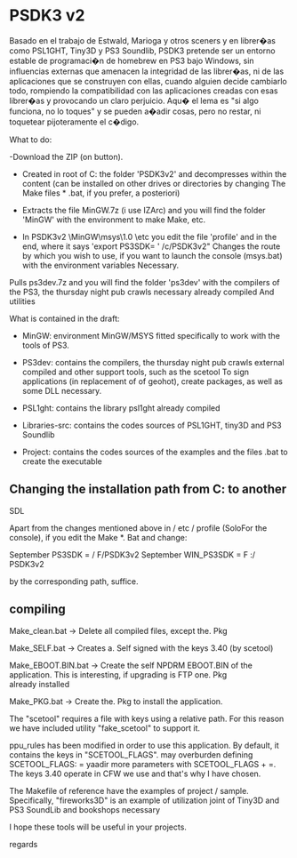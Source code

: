 PSDK3 v2
========

Basado en el trabajo de Estwald, Marioga y otros sceners y en librer�as como PSL1GHT, Tiny3D y PS3 Soundlib, PSDK3 pretende ser un entorno
estable de programaci�n de homebrew en PS3 bajo Windows, sin influencias externas que amenacen la integridad de las librer�as, ni de las 
aplicaciones que se construyen con ellas, cuando alguien decide cambiarlo todo, rompiendo la compatibilidad con las aplicaciones creadas 
con esas librer�as y provocando un claro perjuicio. Aqu� el lema es "si algo funciona, no lo toques" y se pueden a�adir cosas, pero no
restar, ni toquetear pijoteramente el c�digo.

What to do:

-Download the ZIP (on button).



- Created in root of C: the folder 'PSDK3v2' and decompresses within the content (can be installed on other drives or directories by changing 
The Make files * .bat, if you prefer, a posteriori) 

- Extracts the file MinGW.7z (i use IZArc) and you will find the folder 'MinGW' with the environment to make Make, etc. 

- In PSDK3v2 \MinGW\msys\1.0 \etc you edit the file 'profile' and in the end, where it says 'export PS3SDK= ' /c/PSDK3v2" 
Changes the route by which you wish to use, if you want to launch the console (msys.bat) with the environment variables 
Necessary.

 Pulls ps3dev.7z and you will find the folder 'ps3dev' with the compilers of the PS3, the thursday night pub crawls necessary already compiled 
And utilities 

What is contained in the draft: 

- MinGW: environment MinGW/MSYS fitted specifically to work with the tools of PS3. 

- PS3dev: contains the compilers, the thursday night pub crawls external compiled and other support tools, such as the scetool 
To sign applications (in replacement of of geohot), create packages, as well as some DLL necessary. 

- PSL1ght: contains the library psl1ght already compiled 

- Libraries-src: contains the codes sources of PSL1GHT, tiny3D and PS3 Soundlib 

- Project: contains the codes sources of the examples and the files .bat to create the executable 

Changing the installation path from C: to another 
-------------------------------------------------
 
SDL

Apart from the changes mentioned above in / etc / profile (SoloFor the console), if you edit the Make *. Bat and change:

September PS3SDK = / F/PSDK3v2
September WIN_PS3SDK = F :/ PSDK3v2

by the corresponding path, suffice.

compiling
----------

Make_clean.bat -> Delete all compiled files, except the. Pkg

Make_SELF.bat -> Creates a. Self signed with the keys 3.40 (by scetool)

Make_EBOOT.BIN.bat -> Create the self NPDRM EBOOT.BIN of the application. This is interesting, if upgrading is FTP one. Pkg
                       already installed

Make_PKG.bat -> Create the. Pkg to install the application.

The "scetool" requires a file with keys using a relative path. For this reason we have included utility "fake_scetool"
to support it.

ppu_rules has been modified in order to use this application. By default, it contains the keys in "SCETOOL_FLAGS". may
overburden defining SCETOOL_FLAGS: = yaadir more parameters with SCETOOL_FLAGS + =. The keys 3.40 operate in CFW we use
and that's why I have chosen.

The Makefile of reference have the examples of project / sample. Specifically, "fireworks3D" is an example of utilization joint
of Tiny3D and PS3 SoundLib and bookshops necessary

I hope these tools will be useful in your projects.

regards
